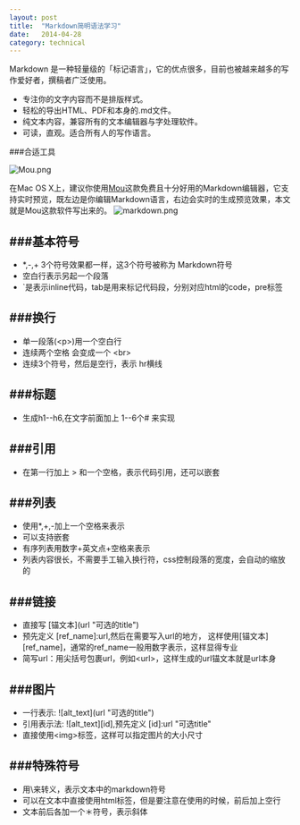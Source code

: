 ```yaml
---
layout: post
title:  "Markdown简明语法学习"
date:   2014-04-28
category: technical
---
```

Markdown 是一种轻量级的「标记语言」，它的优点很多，目前也被越来越多的写作爱好者，撰稿者广泛使用。

* 专注你的文字内容而不是排版样式。
* 轻松的导出HTML、PDF和本身的.md文件。
* 纯文本内容，兼容所有的文本编辑器与字处理软件。
* 可读，直观。适合所有人的写作语言。

###合适工具

![Mou.png](http://geekbing.com/img/Mou_128.png)

在Mac OS X上，建议你使用[Mou](http://mouapp.com/)这款免费且十分好用的Markdown编辑器，它支持实时预览，既左边是你编辑Markdown语言，右边会实时的生成预览效果，本文就是Mou这款软件写出来的。
![markdown.png](http://geekbing.com/img/markdown.png)


###基本符号
----
* *,-,+ 3个符号效果都一样，这3个符号被称为 Markdown符号
* 空白行表示另起一个段落
* `是表示inline代码，tab是用来标记代码段，分别对应html的code，pre标签

###换行
----
* 单一段落(\<p>)用一个空白行
* 连续两个空格 会变成一个 \<br>
* 连续3个符号，然后是空行，表示 hr横线

###标题
----
* 生成h1--h6,在文字前面加上 1--6个# 来实现

###引用
----
* 在第一行加上 > 和一个空格，表示代码引用，还可以嵌套

###列表
----
* 使用*,+,-加上一个空格来表示
* 可以支持嵌套
* 有序列表用数字+英文点+空格来表示
* 列表内容很长，不需要手工输入换行符，css控制段落的宽度，会自动的缩放的 

###链接
----
* 直接写 \[锚文本](url "可选的title")
* 预先定义 [ref_name]:url,然后在需要写入url的地方， 这样使用[锚文本][ref_name]，通常的ref_name一般用数字表示，这样显得专业
* 简写url：用尖括号包裹url，例如\<url>，这样生成的url锚文本就是url本身

###图片
----
* 一行表示: \!\[alt_text](url "可选的title")
* 引用表示法: ![alt_text][id],预先定义 [id]:url "可选title"
* 直接使用\<img>标签，这样可以指定图片的大小尺寸

###特殊符号
----
* 用\来转义，表示文本中的markdown符号
* 可以在文本中直接使用html标签，但是要注意在使用的时候，前后加上空行
* 文本前后各加一个＊符号，表示斜体